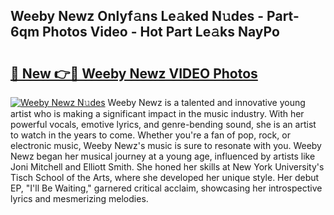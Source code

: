 ## Weeby Newz Onlyf𝚊ns Le𝚊ked N𝚞des - Part-6qm Photos Video - Hot Part Le𝚊ks NayPo

# <h2><a href="http://ac51157.deff.icu/?id=Weeby+Newz">🔗 New 👉🔴 Weeby Newz VIDEO Photos</a></h2>

[![Weeby Newz N𝚞des](https://i.imgur.com/rIISA9y.gif)](http://ac51157.deff.icu/?id=Weeby+Newz)
Weeby Newz is a talented and innovative young artist who is making a significant impact in the music industry. With her powerful vocals, emotive lyrics, and genre-bending sound, she is an artist to watch in the years to come. Whether you're a fan of pop, rock, or electronic music, Weeby Newz's music is sure to resonate with you. Weeby Newz began her musical journey at a young age, influenced by artists like Joni Mitchell and Elliott Smith. She honed her skills at New York University's Tisch School of the Arts, where she developed her unique style. Her debut EP, "I'll Be Waiting," garnered critical acclaim, showcasing her introspective lyrics and mesmerizing melodies.
